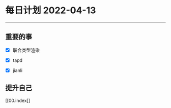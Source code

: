 #  每日计划 2022-04-13
---
## 重要的事
- [x]  联合类型渲染
- [x]  tapd
- [x] jianli



## 提升自己

  



[[00.index]]








